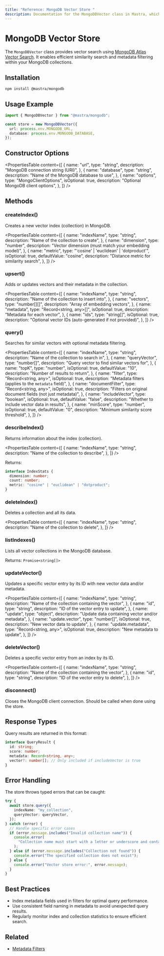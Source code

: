 ```yaml
---
title: "Reference: MongoDB Vector Store "
description: Documentation for the MongoDBVector class in Mastra, which provides vector search using MongoDB Atlas and Atlas Vector Search.
---
```


# MongoDB Vector Store

The `MongoDBVector` class provides vector search using [MongoDB Atlas Vector Search](https://www.mongodb.com/docs/atlas/atlas-vector-search/). It enables efficient similarity search and metadata filtering within your MongoDB collections.

## Installation

```bash copy
npm install @mastra/mongodb
```

## Usage Example

```typescript copy showLineNumbers
import { MongoDBVector } from "@mastra/mongodb";

const store = new MongoDBVector({
  url: process.env.MONGODB_URL,
  database: process.env.MONGODB_DATABASE,
});
```

## Constructor Options

<PropertiesTable
  content={[
    {
      name: "url",
      type: "string",
      description: "MongoDB connection string (URI)",
    },
    {
      name: "database",
      type: "string",
      description: "Name of the MongoDB database to use",
    },
    {
      name: "options",
      type: "MongoClientOptions",
      isOptional: true,
      description: "Optional MongoDB client options",
    },
  ]}
/>

## Methods

### createIndex()

Creates a new vector index (collection) in MongoDB.

<PropertiesTable
  content={[
    {
      name: "indexName",
      type: "string",
      description: "Name of the collection to create",
    },
    {
      name: "dimension",
      type: "number",
      description: "Vector dimension (must match your embedding model)",
    },
    {
      name: "metric",
      type: "'cosine' | 'euclidean' | 'dotproduct'",
      isOptional: true,
      defaultValue: "cosine",
      description: "Distance metric for similarity search",
    },
  ]}
/>

### upsert()

Adds or updates vectors and their metadata in the collection.

<PropertiesTable
  content={[
    {
      name: "indexName",
      type: "string",
      description: "Name of the collection to insert into",
    },
    {
      name: "vectors",
      type: "number[][]",
      description: "Array of embedding vectors",
    },
    {
      name: "metadata",
      type: "Record<string, any>[]",
      isOptional: true,
      description: "Metadata for each vector",
    },
    {
      name: "ids",
      type: "string[]",
      isOptional: true,
      description: "Optional vector IDs (auto-generated if not provided)",
    },
  ]}
/>

### query()

Searches for similar vectors with optional metadata filtering.

<PropertiesTable
  content={[
    {
      name: "indexName",
      type: "string",
      description: "Name of the collection to search in",
    },
    {
      name: "queryVector",
      type: "number[]",
      description: "Query vector to find similar vectors for",
    },
    {
      name: "topK",
      type: "number",
      isOptional: true,
      defaultValue: "10",
      description: "Number of results to return",
    },
    {
      name: "filter",
      type: "Record<string, any>",
      isOptional: true,
      description: "Metadata filters (applies to the `metadata` field)",
    },
    {
      name: "documentFilter",
      type: "Record<string, any>",
      isOptional: true,
      description: "Filters on original document fields (not just metadata)",
    },
    {
      name: "includeVector",
      type: "boolean",
      isOptional: true,
      defaultValue: "false",
      description: "Whether to include vector data in results",
    },
    {
      name: "minScore",
      type: "number",
      isOptional: true,
      defaultValue: "0",
      description: "Minimum similarity score threshold",
    },
  ]}
/>

### describeIndex()

Returns information about the index (collection).

<PropertiesTable
  content={[
    {
      name: "indexName",
      type: "string",
      description: "Name of the collection to describe",
    },
  ]}
/>

Returns:

```typescript copy
interface IndexStats {
  dimension: number;
  count: number;
  metric: "cosine" | "euclidean" | "dotproduct";
}
```

### deleteIndex()

Deletes a collection and all its data.

<PropertiesTable
  content={[
    {
      name: "indexName",
      type: "string",
      description: "Name of the collection to delete",
    },
  ]}
/>

### listIndexes()

Lists all vector collections in the MongoDB database.

Returns: `Promise<string[]>`

### updateVector()

Updates a specific vector entry by its ID with new vector data and/or metadata.

<PropertiesTable
  content={[
    {
      name: "indexName",
      type: "string",
      description: "Name of the collection containing the vector",
    },
    {
      name: "id",
      type: "string",
      description: "ID of the vector entry to update",
    },
    {
      name: "update",
      type: "object",
      description: "Update data containing vector and/or metadata",
    },
    {
      name: "update.vector",
      type: "number[]",
      isOptional: true,
      description: "New vector data to update",
    },
    {
      name: "update.metadata",
      type: "Record<string, any>",
      isOptional: true,
      description: "New metadata to update",
    },
  ]}
/>

### deleteVector()

Deletes a specific vector entry from an index by its ID.

<PropertiesTable
  content={[
    {
      name: "indexName",
      type: "string",
      description: "Name of the collection containing the vector",
    },
    {
      name: "id",
      type: "string",
      description: "ID of the vector entry to delete",
    },
  ]}
/>

### disconnect()

Closes the MongoDB client connection. Should be called when done using the store.

## Response Types

Query results are returned in this format:

```typescript copy
interface QueryResult {
  id: string;
  score: number;
  metadata: Record<string, any>;
  vector?: number[]; // Only included if includeVector is true
}
```

## Error Handling

The store throws typed errors that can be caught:

```typescript copy
try {
  await store.query({
    indexName: "my_collection",
    queryVector: queryVector,
  });
} catch (error) {
  // Handle specific error cases
  if (error.message.includes("Invalid collection name")) {
    console.error(
      "Collection name must start with a letter or underscore and contain only valid characters.",
    );
  } else if (error.message.includes("Collection not found")) {
    console.error("The specified collection does not exist");
  } else {
    console.error("Vector store error:", error.message);
  }
}
```

## Best Practices

- Index metadata fields used in filters for optimal query performance.
- Use consistent field naming in metadata to avoid unexpected query results.
- Regularly monitor index and collection statistics to ensure efficient search.

## Related

- [Metadata Filters](../rag/metadata-filters)
